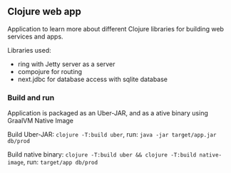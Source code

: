 ## Clojure web app

Application to learn more about different Clojure libraries for building web services and apps.

Libraries used:

* ring with Jetty server as a server
* compojure for routing
* next.jdbc for database access with sqlite database

### Build and run

Application is packaged as an Uber-JAR, and as a ative binary using GraalVM Native Image

Build Uber-JAR: `clojure -T:build uber`, run: `java -jar target/app.jar db/prod`

Build native binary: `clojure -T:build uber && clojure -T:build native-image`, run: `target/app db/prod`  
